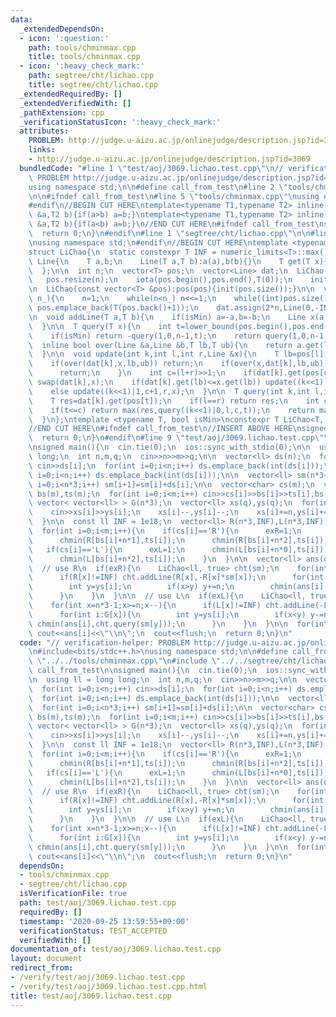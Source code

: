 ```yaml
---
data:
  _extendedDependsOn:
  - icon: ':question:'
    path: tools/chminmax.cpp
    title: tools/chminmax.cpp
  - icon: ':heavy_check_mark:'
    path: segtree/cht/lichao.cpp
    title: segtree/cht/lichao.cpp
  _extendedRequiredBy: []
  _extendedVerifiedWith: []
  _pathExtension: cpp
  _verificationStatusIcon: ':heavy_check_mark:'
  attributes:
    PROBLEM: http://judge.u-aizu.ac.jp/onlinejudge/description.jsp?id=3069
    links:
    - http://judge.u-aizu.ac.jp/onlinejudge/description.jsp?id=3069
  bundledCode: "#line 1 \"test/aoj/3069.lichao.test.cpp\"\n// verification-helper:\
    \ PROBLEM http://judge.u-aizu.ac.jp/onlinejudge/description.jsp?id=3069\n\n#include<bits/stdc++.h>\n\
    using namespace std;\n\n#define call_from_test\n#line 2 \"tools/chminmax.cpp\"\
    \n\n#ifndef call_from_test\n#line 5 \"tools/chminmax.cpp\"\nusing namespace std;\n\
    #endif\n//BEGIN CUT HERE\ntemplate<typename T1,typename T2> inline void chmin(T1\
    \ &a,T2 b){if(a>b) a=b;}\ntemplate<typename T1,typename T2> inline void chmax(T1\
    \ &a,T2 b){if(a<b) a=b;}\n//END CUT HERE\n#ifndef call_from_test\nsigned main(){\n\
    \  return 0;\n}\n#endif\n#line 1 \"segtree/cht/lichao.cpp\"\n\n#line 3 \"segtree/cht/lichao.cpp\"\
    \nusing namespace std;\n#endif\n//BEGIN CUT HERE\ntemplate <typename T, bool isMin>\n\
    struct LiChao{\n  static constexpr T INF = numeric_limits<T>::max();\n  struct\
    \ Line{\n    T a,b;\n    Line(T a,T b):a(a),b(b){}\n    T get(T x){return a*x+b;}\n\
    \  };\n\n  int n;\n  vector<T> pos;\n  vector<Line> dat;\n  LiChao(int n){\n \
    \   pos.resize(n);\n    iota(pos.begin(),pos.end(),T(0));\n    init(n);\n  }\n\
    \n  LiChao(const vector<T> &pos):pos(pos){init(pos.size());}\n\n  void init(int\
    \ n_){\n    n=1;\n    while(n<n_) n<<=1;\n    while((int)pos.size()<n)\n     \
    \ pos.emplace_back(T(pos.back()+1));\n    dat.assign(2*n,Line(0,-INF));\n  }\n\
    \n  void addLine(T a,T b){\n    if(isMin) a=-a,b=-b;\n    Line x(a,b);\n    update(1,0,n-1,x);\n\
    \  }\n\n  T query(T x){\n    int t=lower_bound(pos.begin(),pos.end(),x)-pos.begin();\n\
    \    if(isMin) return -query(1,0,n-1,t);\n    return query(1,0,n-1,t);\n  }\n\n\
    \  inline bool over(Line &a,Line &b,T lb,T ub){\n    return a.get(lb)>=b.get(lb)&&a.get(ub)>=b.get(ub);\n\
    \  }\n\n  void update(int k,int l,int r,Line &x){\n    T lb=pos[l],ub=pos[r];\n\
    \    if(over(dat[k],x,lb,ub)) return;\n    if(over(x,dat[k],lb,ub)){\n      dat[k]=x;\n\
    \      return;\n    }\n    int c=(l+r)>>1;\n    if(dat[k].get(pos[c])<x.get(pos[c]))\
    \ swap(dat[k],x);\n    if(dat[k].get(lb)<=x.get(lb)) update((k<<1)|0,l,c,x);\n\
    \    else update((k<<1)|1,c+1,r,x);\n  }\n\n  T query(int k,int l,int r,int t){\n\
    \    T res=dat[k].get(pos[t]);\n    if(l==r) return res;\n    int c=(l+r)>>1;\n\
    \    if(t<=c) return max(res,query((k<<1)|0,l,c,t));\n    return max(res,query((k<<1)|1,c+1,r,t));\n\
    \  }\n};\ntemplate <typename T, bool isMin>\nconstexpr T LiChao<T, isMin>::INF;\n\
    //END CUT HERE\n#ifndef call_from_test\n//INSERT ABOVE HERE\nsigned main(){\n\
    \  return 0;\n}\n#endif\n#line 9 \"test/aoj/3069.lichao.test.cpp\"\n#undef call_from_test\n\
    \nsigned main(){\n  cin.tie(0);\n  ios::sync_with_stdio(0);\n\n  using ll = long\
    \ long;\n  int n,m,q;\n  cin>>n>>m>>q;\n\n  vector<ll> ds(n);\n  for(int i=0;i<n;i++)\
    \ cin>>ds[i];\n  for(int i=0;i<n;i++) ds.emplace_back(int(ds[i]));\n  for(int\
    \ i=0;i<n;i++) ds.emplace_back(int(ds[i]));\n\n  vector<ll> sm(n*3+1,0);\n  for(int\
    \ i=0;i<n*3;i++) sm[i+1]=sm[i]+ds[i];\n\n  vector<char> cs(m);\n  vector<int>\
    \ bs(m),ts(m);\n  for(int i=0;i<m;i++) cin>>cs[i]>>bs[i]>>ts[i],bs[i]--;\n\n \
    \ vector< vector<ll> > G(n*3);\n  vector<ll> xs(q),ys(q);\n  for(int i=0;i<q;i++){\n\
    \    cin>>xs[i]>>ys[i];\n    xs[i]--,ys[i]--;\n    xs[i]+=n,ys[i]+=n;\n    G[xs[i]].emplace_back(i);\n\
    \  }\n\n  const ll INF = 1e18;\n  vector<ll> R(n*3,INF),L(n*3,INF);\n  int exR=0,exL=0;\n\
    \  for(int i=0;i<m;i++){\n    if(cs[i]=='R'){\n      exR=1;\n      chmin(R[bs[i]+n*0],ts[i]);\n\
    \      chmin(R[bs[i]+n*1],ts[i]);\n      chmin(R[bs[i]+n*2],ts[i]);\n    }\n \
    \   if(cs[i]=='L'){\n      exL=1;\n      chmin(L[bs[i]+n*0],ts[i]);\n      chmin(L[bs[i]+n*1],ts[i]);\n\
    \      chmin(L[bs[i]+n*2],ts[i]);\n    }\n  }\n\n  vector<ll> ans(q,INF);\n\n\
    \  // use R\n  if(exR){\n    LiChao<ll, true> cht(sm);\n    for(int x=0;x<n*2;x++){\n\
    \      if(R[x]!=INF) cht.addLine(R[x],-R[x]*sm[x]);\n      for(int i:G[x]){\n\
    \        int y=ys[i];\n        if(x>y) y+=n;\n        chmin(ans[i],cht.query(sm[y]));\n\
    \      }\n    }\n  }\n\n  // use L\n  if(exL){\n    LiChao<ll, true> cht(sm);\n\
    \    for(int x=n*3-1;x>=n;x--){\n      if(L[x]!=INF) cht.addLine(-L[x],L[x]*sm[x]);\n\
    \      for(int i:G[x]){\n        int y=ys[i];\n        if(x<y) y-=n;\n       \
    \ chmin(ans[i],cht.query(sm[y]));\n      }\n    }\n  }\n\n  for(int i=0;i<q;i++)\
    \ cout<<ans[i]<<\"\\n\";\n  cout<<flush;\n  return 0;\n}\n"
  code: "// verification-helper: PROBLEM http://judge.u-aizu.ac.jp/onlinejudge/description.jsp?id=3069\n\
    \n#include<bits/stdc++.h>\nusing namespace std;\n\n#define call_from_test\n#include\
    \ \"../../tools/chminmax.cpp\"\n#include \"../../segtree/cht/lichao.cpp\"\n#undef\
    \ call_from_test\n\nsigned main(){\n  cin.tie(0);\n  ios::sync_with_stdio(0);\n\
    \n  using ll = long long;\n  int n,m,q;\n  cin>>n>>m>>q;\n\n  vector<ll> ds(n);\n\
    \  for(int i=0;i<n;i++) cin>>ds[i];\n  for(int i=0;i<n;i++) ds.emplace_back(int(ds[i]));\n\
    \  for(int i=0;i<n;i++) ds.emplace_back(int(ds[i]));\n\n  vector<ll> sm(n*3+1,0);\n\
    \  for(int i=0;i<n*3;i++) sm[i+1]=sm[i]+ds[i];\n\n  vector<char> cs(m);\n  vector<int>\
    \ bs(m),ts(m);\n  for(int i=0;i<m;i++) cin>>cs[i]>>bs[i]>>ts[i],bs[i]--;\n\n \
    \ vector< vector<ll> > G(n*3);\n  vector<ll> xs(q),ys(q);\n  for(int i=0;i<q;i++){\n\
    \    cin>>xs[i]>>ys[i];\n    xs[i]--,ys[i]--;\n    xs[i]+=n,ys[i]+=n;\n    G[xs[i]].emplace_back(i);\n\
    \  }\n\n  const ll INF = 1e18;\n  vector<ll> R(n*3,INF),L(n*3,INF);\n  int exR=0,exL=0;\n\
    \  for(int i=0;i<m;i++){\n    if(cs[i]=='R'){\n      exR=1;\n      chmin(R[bs[i]+n*0],ts[i]);\n\
    \      chmin(R[bs[i]+n*1],ts[i]);\n      chmin(R[bs[i]+n*2],ts[i]);\n    }\n \
    \   if(cs[i]=='L'){\n      exL=1;\n      chmin(L[bs[i]+n*0],ts[i]);\n      chmin(L[bs[i]+n*1],ts[i]);\n\
    \      chmin(L[bs[i]+n*2],ts[i]);\n    }\n  }\n\n  vector<ll> ans(q,INF);\n\n\
    \  // use R\n  if(exR){\n    LiChao<ll, true> cht(sm);\n    for(int x=0;x<n*2;x++){\n\
    \      if(R[x]!=INF) cht.addLine(R[x],-R[x]*sm[x]);\n      for(int i:G[x]){\n\
    \        int y=ys[i];\n        if(x>y) y+=n;\n        chmin(ans[i],cht.query(sm[y]));\n\
    \      }\n    }\n  }\n\n  // use L\n  if(exL){\n    LiChao<ll, true> cht(sm);\n\
    \    for(int x=n*3-1;x>=n;x--){\n      if(L[x]!=INF) cht.addLine(-L[x],L[x]*sm[x]);\n\
    \      for(int i:G[x]){\n        int y=ys[i];\n        if(x<y) y-=n;\n       \
    \ chmin(ans[i],cht.query(sm[y]));\n      }\n    }\n  }\n\n  for(int i=0;i<q;i++)\
    \ cout<<ans[i]<<\"\\n\";\n  cout<<flush;\n  return 0;\n}\n"
  dependsOn:
  - tools/chminmax.cpp
  - segtree/cht/lichao.cpp
  isVerificationFile: true
  path: test/aoj/3069.lichao.test.cpp
  requiredBy: []
  timestamp: '2020-09-25 13:59:55+09:00'
  verificationStatus: TEST_ACCEPTED
  verifiedWith: []
documentation_of: test/aoj/3069.lichao.test.cpp
layout: document
redirect_from:
- /verify/test/aoj/3069.lichao.test.cpp
- /verify/test/aoj/3069.lichao.test.cpp.html
title: test/aoj/3069.lichao.test.cpp
---
```

